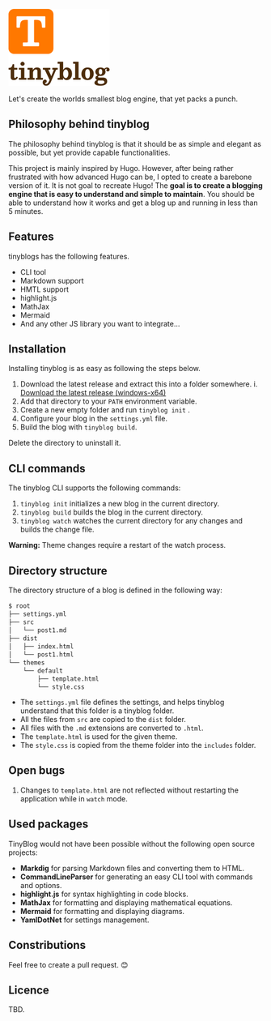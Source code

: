 ![Logo](logo/github-logo.png)

Let's create the worlds smallest blog engine, that yet packs a punch.

## Philosophy behind tinyblog

The philosophy behind tinyblog is that it should be as simple and elegant as possible, but yet provide capable functionalities.

This project is mainly inspired by Hugo. However, after being rather frustrated with how advanced Hugo can be, I opted to create a barebone version of it. It is not goal to recreate Hugo! The **goal is to create a blogging engine that is easy to understand and simple to maintain**. You should be able to understand how it works and get a blog up and running in less than 5 minutes.

## Features

tinyblogs has the following features.

 * CLI tool
 * Markdown support
 * HMTL support
 * highlight.js
 * MathJax
 * Mermaid
 * And any other JS library you want to integrate...

## Installation

Installing tinyblog is as easy as following the steps below.



 1. Download the latest release and extract this into a folder somewhere.
  i. [Download the latest release (windows-x64)](https://github.com/darkeclipz/tinyblog/releases/download/release-2.0.0/tinyblog-2.0.0.zip)
 3. Add that directory to your `PATH` environment variable.
 4. Create a new empty folder and run `tinyblog init` .
 5. Configure your blog in the `settings.yml` file.
 6. Build the blog with `tinyblog build`.
   
Delete the directory to uninstall it.

## CLI commands

The tinyblog CLI supports the following commands:

 1. `tinyblog init` initializes a new blog in the current directory.
 2. `tinyblog build` builds the blog in the current directory.
 3. `tinyblog watch` watches the current directory for any changes and builds the change file.

**Warning:** Theme changes require a restart of the watch process.

## Directory structure

The directory structure of a blog is defined in the following way:

```text
$ root
├── settings.yml
├── src
│   └── post1.md
├── dist
│   ├── index.html
│   └── post1.html
└── themes
    └── default
        ├── template.html
        └── style.css
```

 * The `settings.yml` file defines the settings, and helps tinyblog understand that this folder is a tinyblog folder.
 * All the files from `src` are copied to the `dist` folder.
 * All files with the `.md` extensions are converted to `.html`.
 * The `template.html` is used for the given theme.
 * The `style.css` is copied from the theme folder into the `includes` folder.

## Open bugs

  1. Changes to `template.html` are not reflected without restarting the application while in `watch` mode.

## Used packages

TinyBlog would not have been possible without the following open source projects:
 
 * **Markdig** for parsing Markdown files and converting them to HTML.
 * **CommandLineParser** for generating an easy CLI tool with commands and options.
 * **highlight.js** for syntax highlighting in code blocks.
 * **MathJax** for formatting and displaying mathematical equations.
 * **Mermaid** for formatting and displaying diagrams.
 * **YamlDotNet** for settings management.

## Constributions

Feel free to create a pull request. 😊

## Licence

TBD.
